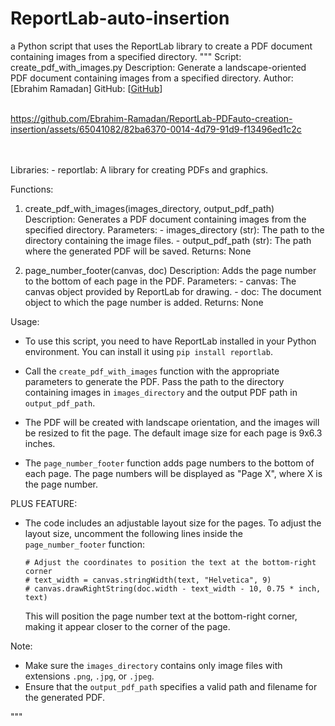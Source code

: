 # ReportLab-auto-insertion
a Python script that uses the ReportLab library to create a PDF document containing images from a specified directory. 
"""
Script: create_pdf_with_images.py
Description: Generate a landscape-oriented PDF document containing images from a specified directory.
Author: [Ebrahim Ramadan]
GitHub: [[GitHub](https://github.com/Ebrahim-Ramadan)]
<br>
<br>


https://github.com/Ebrahim-Ramadan/ReportLab-PDFauto-creation-insertion/assets/65041082/82ba6370-0014-4d79-91d9-f13496ed1c2c


<br>
<br>
Libraries:
- reportlab: A library for creating PDFs and graphics.

Functions:
1. create_pdf_with_images(images_directory, output_pdf_path)
    Description: Generates a PDF document containing images from the specified directory.
    Parameters:
        - images_directory (str): The path to the directory containing the image files.
        - output_pdf_path (str): The path where the generated PDF will be saved.
    Returns:
        None

2. page_number_footer(canvas, doc)
    Description: Adds the page number to the bottom of each page in the PDF.
    Parameters:
        - canvas: The canvas object provided by ReportLab for drawing.
        - doc: The document object to which the page number is added.
    Returns:
        None

Usage:
- To use this script, you need to have ReportLab installed in your Python environment.
  You can install it using `pip install reportlab`.

- Call the `create_pdf_with_images` function with the appropriate parameters to generate the PDF.
  Pass the path to the directory containing images in `images_directory` and the output PDF path in `output_pdf_path`.

- The PDF will be created with landscape orientation, and the images will be resized to fit the page.
  The default image size for each page is 9x6.3 inches.

- The `page_number_footer` function adds page numbers to the bottom of each page.
  The page numbers will be displayed as "Page X", where X is the page number.

PLUS FEATURE:
- The code includes an adjustable layout size for the pages.
  To adjust the layout size, uncomment the following lines inside the `page_number_footer` function:
    ```
    # Adjust the coordinates to position the text at the bottom-right corner
    # text_width = canvas.stringWidth(text, "Helvetica", 9)
    # canvas.drawRightString(doc.width - text_width - 10, 0.75 * inch, text)
    ```
  This will position the page number text at the bottom-right corner, making it appear closer to the corner of the page.

Note:
- Make sure the `images_directory` contains only image files with extensions `.png`, `.jpg`, or `.jpeg`.
- Ensure that the `output_pdf_path` specifies a valid path and filename for the generated PDF.

"""

